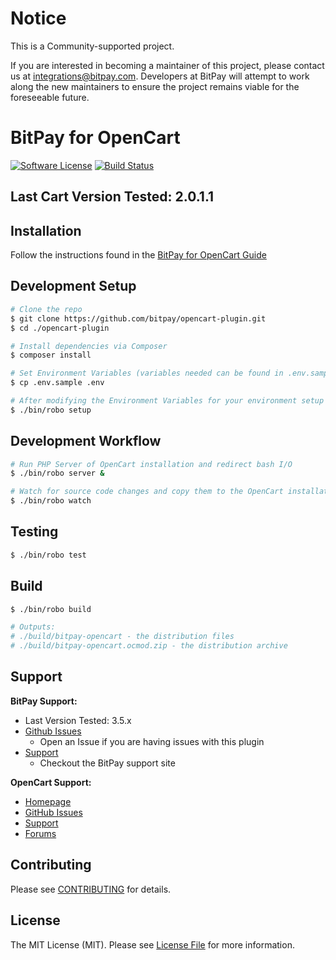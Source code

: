 # Notice

This is a Community-supported project.

If you are interested in becoming a maintainer of this project, please contact us at integrations@bitpay.com. Developers at BitPay will attempt to work along the new maintainers to ensure the project remains viable for the foreseeable future.

# BitPay for OpenCart

[![Software License](https://img.shields.io/badge/license-MIT-brightgreen.svg?style=flat-square)](LICENSE.md)
[![Build Status](https://img.shields.io/travis/bitpay/opencart-plugin/master.svg?style=flat-square)](https://travis-ci.org/bitpay/opencart-plugin)

## Last Cart Version Tested: 2.0.1.1

## Installation

Follow the instructions found in the [BitPay for OpenCart Guide](GUIDE.md)

## Development Setup

``` bash
# Clone the repo
$ git clone https://github.com/bitpay/opencart-plugin.git
$ cd ./opencart-plugin

# Install dependencies via Composer
$ composer install

# Set Environment Variables (variables needed can be found in .env.sample)
$ cp .env.sample .env

# After modifying the Environment Variables for your environment setup OpenCart
$ ./bin/robo setup
```

## Development Workflow

``` bash
# Run PHP Server of OpenCart installation and redirect bash I/O
$ ./bin/robo server &

# Watch for source code changes and copy them to the OpenCart installation
$ ./bin/robo watch
```

## Testing

``` bash
$ ./bin/robo test
```

## Build

``` bash
$ ./bin/robo build

# Outputs:
# ./build/bitpay-opencart - the distribution files
# ./build/bitpay-opencart.ocmod.zip - the distribution archive
```

## Support

**BitPay Support:**

* Last Version Tested: 3.5.x
* [Github Issues](https://github.com/bitpay/wpmembership-plugin/issues)
  * Open an Issue if you are having issues with this plugin
* [Support](https://help.bitpay.com)
  * Checkout the BitPay support site

**OpenCart Support:**

* [Homepage](http://www.opencart.com)
* [GitHub Issues](https://github.com/opencart/opencart/issues)
* [Support](http://www.opencart.com/index.php?route=support/support)
* [Forums](http://forum.opencart.com)

## Contributing

Please see [CONTRIBUTING](CONTRIBUTING.md) for details.

## License

The MIT License (MIT). Please see [License File](LICENSE.md) for more information.
